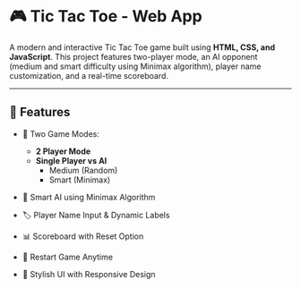# 🎮 Tic Tac Toe - Web App

A modern and interactive Tic Tac Toe game built using **HTML, CSS, and JavaScript**. This project features two-player mode, an AI opponent (medium and smart difficulty using Minimax algorithm), player name customization, and a real-time scoreboard.

---

## 🧩 Features

- 🔁 Two Game Modes:
  - **2 Player Mode**
  - **Single Player vs AI**
    - Medium (Random)
    - Smart (Minimax)

- 🧠 Smart AI using Minimax Algorithm  
- 🏷️ Player Name Input & Dynamic Labels  
- 📊 Scoreboard with Reset Option  
- 🔄 Restart Game Anytime  
- 🌙 Stylish UI with Responsive Design

